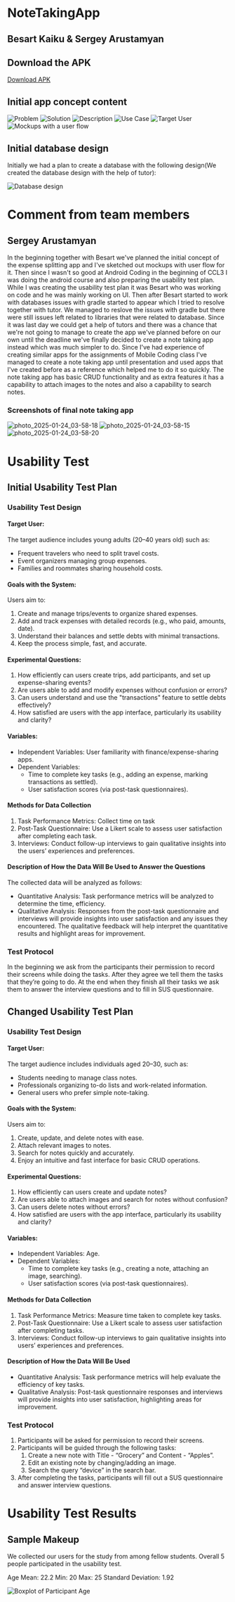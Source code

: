 # NoteTakingApp

## Besart Kaiku & Sergey Arustamyan

## Download the APK
[Download APK](https://github.com/cc231005/NoteTakingApp/blob/main/app/release/app-release.apk)

## Initial app concept content
![Problem](https://github.com/user-attachments/assets/aa0880d3-b0ff-4b5e-91ec-0780ebdfd70e)
![Solution](https://github.com/user-attachments/assets/b53f0c70-efe7-4842-bdac-e73631f94f81)
![Description](https://github.com/user-attachments/assets/65f4c358-627e-4c12-b4bc-90948968cbe9)
![Use Case](https://github.com/user-attachments/assets/159a7423-8f2d-4bdd-b181-e058634b5316)
![Target User](https://github.com/user-attachments/assets/984a7de2-58f1-4ef5-a6c0-4d34264ecccf)
![Mockups with a user flow](https://github.com/user-attachments/assets/1223daf8-333a-4abc-a402-03d12b3f493d)


## Initial database design
Initially we had a plan to create a database with the following design(We created the database design with the help of tutor):

![Database design](https://github.com/user-attachments/assets/1ede420c-272f-416c-a247-db33d9875b5b)


# Comment from team members

## Sergey Arustamyan
In the beginning together with Besart we've planned the initial concept of the expense splitting app and I've sketched out mockups with user flow for it. Then since I wasn't so good at Android Coding in the beginning of CCL3 I was doing the android course and also preparing the usability test plan. While I was creating the usability test plan it was Besart who was working on code and he was mainly working on UI. Then after Besart started to work with databases issues with gradle started to appear which I tried to resolve together with tutor. We managed to reslove the issues with gradle but there were still issues left related to libraries that were related to database. Since it was last day we could get a help of tutors and there was a chance that we're not going to manage to create the app we've planned before on our own until the deadline we've finally decided to create a note taking app instead which was much simpler to do. Since I've had experience of creating similar apps for the assignments of Mobile Coding class I've managed to create a note taking app until presentation and used apps that I've created before as a reference which helped me to do it so quickly. The note taking app has basic CRUD functionality and as extra features it has a capability to attach images to the notes and also a capability to search notes.

### Screenshots of final note taking app
![photo_2025-01-24_03-58-18](https://github.com/user-attachments/assets/36141df7-d26a-4d25-8243-4041f7122015)
![photo_2025-01-24_03-58-15](https://github.com/user-attachments/assets/bc904b61-62e8-4f70-a845-fde614a1683d)
![photo_2025-01-24_03-58-20](https://github.com/user-attachments/assets/d7d48dab-eaf5-444a-9e06-7291678bb5c4)



# Usability Test

## Initial Usability Test Plan

### Usability Test Design

#### Target User:
The target audience includes young adults (20–40 years old) such as:
-	Frequent travelers who need to split travel costs.
-	Event organizers managing group expenses.
-	Families and roommates sharing household costs.

#### Goals with the System:
Users aim to:
1.	Create and manage trips/events to organize shared expenses.
2.	Add and track expenses with detailed records (e.g., who paid, amounts, date).
3.	Understand their balances and settle debts with minimal transactions.
4.	Keep the process simple, fast, and accurate.

#### Experimental Questions:
1.	How efficiently can users create trips, add participants, and set up expense-sharing events?
2.	Are users able to add and modify expenses without confusion or errors?
3.	Can users understand and use the "transactions" feature to settle debts effectively?
4.	How satisfied are users with the app interface, particularly its usability and clarity?
   
#### Variables:
-	Independent Variables: User familiarity with finance/expense-sharing apps.
-	Dependent Variables:
    - Time to complete key tasks (e.g., adding an expense, marking  transactions as settled).
    - User satisfaction scores (via post-task questionnaires).


#### Methods for Data Collection
1. Task Performance Metrics: Collect time on task
2. Post-Task Questionnaire: Use a Likert scale to assess user satisfaction after completing each task.
3. Interviews: Conduct follow-up interviews to gain qualitative insights into the users’ experiences and preferences.

#### Description of How the Data Will Be Used to Answer the Questions
The collected data will be analyzed as follows:
- Quantitative Analysis: Task performance metrics will be analyzed to determine the time, efficiency. 
- Qualitative Analysis: Responses from the post-task questionnaire and interviews will provide insights into user satisfaction and any issues they encountered. The qualitative feedback will help interpret the quantitative results and highlight areas for improvement.


### Test Protocol

In the beginning we ask from the participants their permission to record their screens while doing the tasks. After they agree we tell them the tasks that they’re going to do. At the end when they finish all their tasks we ask them to answer the interview questions and to fill in SUS questionnaire.


## Changed Usability Test Plan

### Usability Test Design

#### Target User:
The target audience includes individuals aged 20–30, such as:
- Students needing to manage class notes.
- Professionals organizing to-do lists and work-related information.
- General users who prefer simple note-taking.

#### Goals with the System:
Users aim to:
1.	Create, update, and delete notes with ease.
2.	Attach relevant images to notes.
3.	Search for notes quickly and accurately.
4.	Enjoy an intuitive and fast interface for basic CRUD operations.


#### Experimental Questions:
1.	How efficiently can users create and update notes?
2.	Are users able to attach images and search for notes without confusion?
3.	Can users delete notes without errors?
4.	How satisfied are users with the app interface, particularly its usability and clarity?

   
#### Variables:
- Independent Variables: Age.
- Dependent Variables:
    - Time to complete key tasks (e.g., creating a note, attaching an image, searching).
    - User satisfaction scores (via post-task questionnaires).
 

#### Methods for Data Collection
1.	Task Performance Metrics: Measure time taken to complete key tasks.
2.	Post-Task Questionnaire: Use a Likert scale to assess user satisfaction after completing tasks.
3.	Interviews: Conduct follow-up interviews to gain qualitative insights into users’ experiences and preferences.


#### Description of How the Data Will Be Used
- Quantitative Analysis: Task performance metrics will help evaluate the efficiency of key tasks.
- Qualitative Analysis: Post-task questionnaire responses and interviews will provide insights into user satisfaction, highlighting areas for improvement.


### Test Protocol
1.	Participants will be asked for permission to record their screens.
2.	Participants will be guided through the following tasks:
    1.	Create a new note with Title - “Grocery” and Content - “Apples”.
    2.	Edit an existing note by changing/adding an image.
    3.	Search the query “device” in the search bar.
3.	After completing the tasks, participants will fill out a SUS questionnaire and answer interview questions.


# Usability Test Results

## Sample Makeup
We collected our users for the study from among fellow students. Overall 5 people participated in the usability test.

Age
Mean: 22.2
Min: 20  Max: 25
Standard Deviation: 1.92

![Boxplot of Participant Age](https://github.com/user-attachments/assets/fc504399-d255-456b-905f-90b2baf8d57d)







